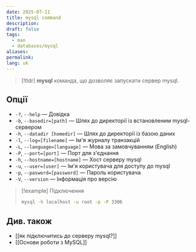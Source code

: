 ```yaml
---
date: 2025-07-11
title: mysql command
description: 
draft: false
tags:
  - man
  - databases/mysql
aliases: 
permalink: 
lang: uk
---
```


> [!tldr]
> **mysql** команда, що дозволяє запускати сервер mysql.

## Опції

- `-?`, `--help` — Довідка
- `-b`, `--basedir=[path]` — Шлях до директорії із встановленим mysql-сервером
- `-h`, `--datadir [homedir]` — Шлях до директорії із базою даних
- `-l`, `--log=[filename]` — Ім'я журналу транзакцій
- `-L`, `--language=[language]` — Мова за замовчуванням (English)
- `-P`, `--port=[port]` — Порт для з'єднання
- `-h`, `--hostname=[hostname]` — Хост серверу mysql
- `-u`, `--user=[user]` — Ім'я користувача для доступу до mysql
- `-p`, `--pasword=[password]` — Пароль користувача
- `-V`, `--version`  — Інформація про версію

> [!example] Підключення
> ```bash
> mysql -h localhost -u root -p -P 3306
> ```

## Див. також

- [[як підключитись до серверу mysql?]]
- [[Основи роботи з MySQL]]
